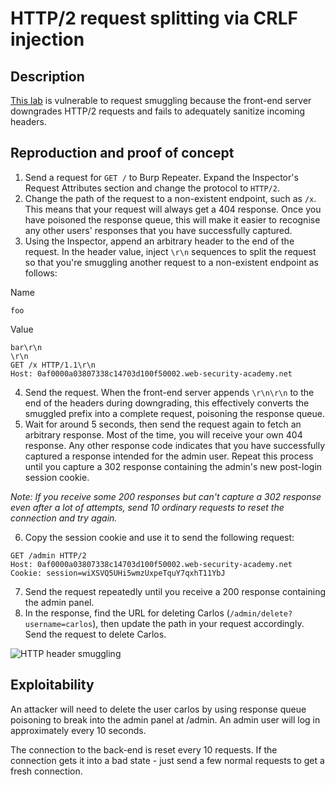 # HTTP/2 request splitting via CRLF injection

## Description

[This lab](https://portswigger.net/web-security/request-smuggling/advanced/lab-request-smuggling-h2-request-splitting-via-crlf-injection) is vulnerable to request smuggling because the front-end server downgrades HTTP/2 requests and fails to adequately sanitize incoming headers. 

## Reproduction and proof of concept

1. Send a request for `GET /` to Burp Repeater. Expand the Inspector's Request Attributes section and change the protocol to `HTTP/2`.
2. Change the path of the request to a non-existent endpoint, such as `/x`. This means that your request will always get a 404 response. Once you have poisoned the response queue, this will make it easier to recognise any other users' responses that you have successfully captured.
3. Using the Inspector, append an arbitrary header to the end of the request. In the header value, inject `\r\n` sequences to split the request so that you're smuggling another request to a non-existent endpoint as follows:

Name

```text
foo
```

Value

```text
bar\r\n
\r\n
GET /x HTTP/1.1\r\n
Host: 0af0000a03807338c14703d100f50002.web-security-academy.net
```

4. Send the request. When the front-end server appends `\r\n\r\n` to the end of the headers during downgrading, this effectively converts the smuggled prefix into a complete request, poisoning the response queue.
5. Wait for around 5 seconds, then send the request again to fetch an arbitrary response. Most of the time, you will receive your own 404 response. Any other response code indicates that you have successfully captured a response intended for the admin user. Repeat this process until you capture a 302 response containing the admin's new post-login session cookie.

_Note: If you receive some 200 responses but can't capture a 302 response even after a lot of attempts, send 10 ordinary requests to reset the connection and try again._

6. Copy the session cookie and use it to send the following request:

```text
GET /admin HTTP/2
Host: 0af0000a03807338c14703d100f50002.web-security-academy.net
Cookie: session=wiXSVQ5UHi5wmzUxpeTquY7qxhT11YbJ
```

7. Send the request repeatedly until you receive a 200 response containing the admin panel.
8. In the response, find the URL for deleting Carlos (`/admin/delete?username=carlos`), then update the path in your request accordingly. Send the request to delete Carlos.

![HTTP header smuggling](/_static/images/smuggling11.png)

## Exploitability

An attacker will need to delete the user carlos by using response queue poisoning to break into the admin panel at /admin. An admin user will log in approximately every 10 seconds.

The connection to the back-end is reset every 10 requests. If the connection gets it into a bad state - just send a few normal requests to get a fresh connection. 
